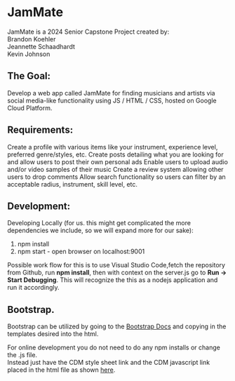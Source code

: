 # JamMate

JamMate is a 2024 Senior Capstone Project created by: <br>
Brandon Koehler <br>
Jeannette Schaadhardt <br>
Kevin Johnson

## The Goal:
Develop a web app called JamMate for finding musicians and artists via social media-like functionality using JS / HTML / CSS, hosted on Google Cloud Platform.

## Requirements:
Create a profile with various items like your instrument, experience level, preferred genre/styles, etc.
Create posts detailing what you are looking for and allow users to post their own personal ads
Enable users to upload audio and/or video samples of their music
Create a review system allowing other users to drop comments Allow search functionality so users can filter by an acceptable radius, instrument, skill level, etc.

## Development:
Developing Locally (for us. this might get complicated the more dependencies we include, so we will expand more for our sake):

1. npm install
2. npm start - open browser on localhost:9001

Possible work flow for this is to use Visual Studio Code,fetch the repository from Github, run **npm install**, then with context on the server.js go to **Run -> Start Debugging**.
This will recognize the this as a nodejs application and run it accordingly.

## Bootstrap.

Bootstrap can be utilized by going to the [Bootstrap Docs](https://getbootstrap.com/docs/5.3/getting-started/introduction/) and copying in the templates desired into the html.

For online development you do not need to do any npm installs or change the .js file.<br>
Instead just have the CDM style sheet link and the CDM javascript link placed in the html file as shown [here](https://getbootstrap.com/docs/5.3/getting-started/introduction/).